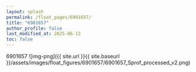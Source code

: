 ```yaml
---
layout: splash
permalink: /float_pages/6901657/
title: "6901657"
author_profile: false
last_modified_at: 2025-06-13
toc: false
---
```

 
6901657
![img-png]({{ site.url }}{{ site.baseurl }}/assets/images/float_figures/6901657/6901657_Sprof_processed_v2.png)